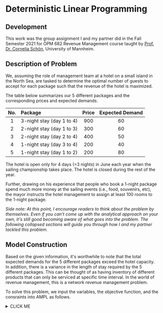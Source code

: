 # Deterministic Linear Programming

## Development
This work was the group assignment I and my partner did in the Fall Semester 2021 for OPM 682 Revenue Management course taught by [Prof. Dr. Cornelia Schön](https://www.bwl.uni-mannheim.de/schoen/ "Prof. Dr. Cornelia Schön"), University of Mannheim.

## Description of Problem
We, assuming the role of management team at a hotel on a small island in the North Sea, are tasked to determine the optimal number of guests to accept for each package such that the revenue of the hotel is maximized.

The table below summarizes our 5 different packages and the corresponding prices and expected demands.

|No.|Package|Price|Expected Demand|
|:---:|:---|:---:|:---:|
|1|3-night stay (day 1 to 4)|900|60|
|2|2-night stay (day 1 to 3)|300|60|
|3|2-night stay (day 2 to 4)|400|50|
|4|1-night stay (day 3 to 4)|200|40|
|5|1-night stay (day 1 to 2)|200|80|

The hotel is open only for 4 days (=3 nights) in June each year when the sailing championship takes place. The hotel is closed during the rest of the year. 

Further, drawing on his experience that people who book a 1-night package spend much more money at the sailing events (i.e., food, souvenirs, etc), the mayor instructs the hotel management to assign at least 100 rooms to the 1-night package.

*Side note: At this point, I encourage readers to think about the problem by themselves. Even if you can't come up with the analytical approach on your own, it's still good becoming aware of what goes into the problem. The following collapsed sections will guide you through how I and my partner tackled this problem.* 

## Model Construction

Based on the given information, it's worthwhile to note that the total expected demands for the 5 different packages exceed the hotel capacity. In addition, there is a variance in the length of stay required by the 5 different packages. This can be thought of as having inventory of different products that can only be serviced at specific time interval. In the world of revenue management, this is a network revenue management problem. 

To solve this problem, we input the variables, the objective function, and the consraints into AMPL as follows.
<details><summary>CLICK ME</summary>
  <p>
    
    The underlying sets:
    set J;    #set of products j=1,...,5
    set L;    #set of legs l= "FN","SN","TN" representing First Night, Second Night, and Third Night respectively;
    
    The parameters:
    param p {j in J};           # prices of all products
    param a {l in L, j in J};   # resource use binary identifier
    param c {l in L};           # capacities for all legs l
    param ED {j in J};          # expected demand of each product
    
    The variables:
    var y {j in J};             # number of each product sold
    
    Objective function:
    maximize Revenue: sum {j in J} p[j]*y[j];
    
    The constraints:
    # Capacity constraints
    subject to CAP {l in L}: sum {j in J} a[l,j] * y[j] <= c[l];
    # Demand constraints
    subject to Demand {j in J}: y[j] <= ED[j];
    # Mayor's guidance constraint
    subject to Mayor: y[4] + y[5] >= 100;
    # Non-negativity constraints
    subject to NN {j in J}: y[j] >= 0;
    
    problem alternative1: {j in J} y[j], Revenue, {l in L} CAP[l], {j in J} Demand[j], {j in J} NN[j];
    problem alternative2: {j in J} y[j], Revenue, {l in L} CAP[l], {j in J} Demand[j], Mayor, {j in J} NN[j];
    
   <p>
   </details>
